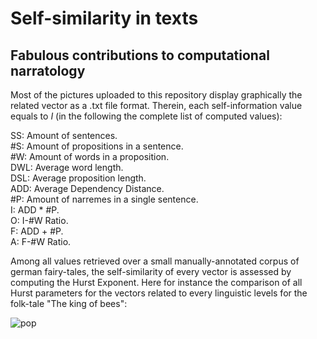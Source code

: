 # Self-similarity in texts
## Fabulous contributions to computational narratology

Most of the pictures uploaded to this repository display graphically the related vector as a .txt file format.
Therein, each self-information value equals to _I_ (in the following the complete list of computed values):

SS: Amount of sentences.  
#S: Amount of propositions in a sentence.  
#W: Amount of words in a proposition.  
DWL: Average word length.  
DSL: Average proposition length.  
ADD: Average Dependency Distance.  
#P: Amount of narremes in a single sentence.  
I: ADD * #P.  
O: I-#W Ratio.  
F: ADD + #P.  
A: F-#W Ratio.  


Among all values retrieved over a small manually-annotated corpus of german fairy-tales, the self-similarity of 
every vector is assessed by computing the Hurst Exponent.
Here for instance the comparison of all Hurst parameters for the vectors related to every linguistic levels for the folk-tale 
"The king of bees":

![pop](https://github.com/Glottocrisio/GrimmHurst/blob/main/bienek%C3%B6niginhurst.png)

